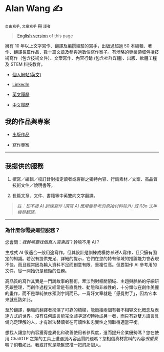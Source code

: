 # Alan Wang ✍️

`自由寫手`, `文案寫手` 與 `譯者`

> [English version](https://github.com/alankrantas/alankrantas/blob/main/README.md) of this page

擁有 10 年以上文字寫作、翻譯及編撰經驗的寫手，出版過超過 50 本編輯、著作、翻譯長篇作品、數十篇文章及參與過數個寫作案子。有涉略的專業領域包括技術寫作（包含技術文件）、文案寫作、內容行銷 (包含社群媒體)、出版、軟體工程及 STEM 科技教育。

- [個人網站(英文)](https://alankrantas.github.io/)

- [LinkedIn](https://www.linkedin.com/in/alankrantas/)

- [英文履歷](https://www.cake.me/krantas)

- [中文履歷](https://www.cake.me/me/krantas)

## 我的作品與專案

- [出版作品](https://github.com/alankrantas/alankrantas/blob/main/works/published.md)

- [寫作專案](https://github.com/alankrantas/alankrantas/blob/main/works/projects.md)

---

## 我提供的服務

1. 撰寫／編輯／校訂針對指定讀者或客群之獨特內容、行銷素材／文案、高品質技術文件／說明書等。

2. 長篇文章、文件、書籍等中英雙向文字翻譯。

> _註：恕不接 AI 訓練寫作 (撰寫 AI 應用要參考的原始材料除外) 或 i18n 式半機器翻譯。_

---

### 為什麼你需要這些服務？

您會問：_我幹嘛要找個真人寫東西_？幹嘛不用 AI？

生成式 AI 很適合一般用途寫作，但其設計是訓練成模仿*普通*人寫作，且只擁有固定的知識。若沒有提供充足、詳細的提示，它們在您的特有領域的推論能力會表現不佳，而且經常因為輸入資料不足而創意有限、重複性高。但要製作 AI 參考用的文件，從一開始仍是艱鉅的任務。

高品質的寫作其實是一門說故事的藝術，牽涉到對相關領域、主題與脈絡的仔細研究跟整理，而創作過程又經常是有直覺性、動態和非線性的，十分類似在創作美麗的畫作，而不是單純依序預測字詞而已。一篇好文章就是「感覺對了」，因為它本來就應該如此。

至於翻譯，稱職的翻譯者扮演了可靠的橋樑，能銜接兩個有著不相容文化概念及表達方式的世界。沒有任何語言能完全*逐字逐句*轉換成另一者，而只有對雙方語言具備充足理解的人，才有辦法替讀者在可讀性和忠實性之間取得適當平衡。

想找人讓您的內容獲得差異化和改善使用者參與度，進而提升企業優勢嗎？您在使用 ChatGTP 之類的工具上遭遇到內容品質問題嗎？您相信真材實料的內容*很重要*嗎？倘若如此，我或許就是能幫您推一把的那個人。

